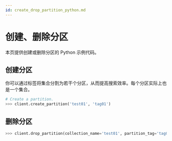 ```yaml
---
id: create_drop_partition_python.md
---
```


# 创建、删除分区

本页提供创建或删除分区的 Python 示例代码。

## 创建分区

你可以通过标签将集合分割为若干个分区，从而提高搜索效率。每个分区实际上也是一个集合。

```python
# Create a partition.
>>> client.create_partition('test01', 'tag01')
```

## 删除分区

```python
>>> client.drop_partition(collection_name='test01', partition_tag='tag01')
```
